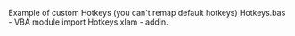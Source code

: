 Example of custom Hotkeys (you can't remap default hotkeys)
Hotkeys.bas - VBA module import
Hotkeys.xlam - addin.
